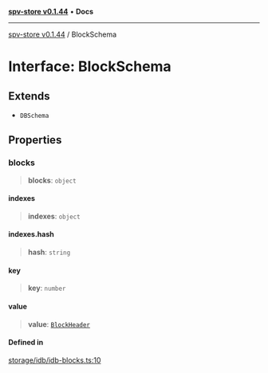 [**spv-store v0.1.44**](../README.md) • **Docs**

***

[spv-store v0.1.44](../globals.md) / BlockSchema

# Interface: BlockSchema

## Extends

- `DBSchema`

## Properties

### blocks

> **blocks**: `object`

#### indexes

> **indexes**: `object`

#### indexes.hash

> **hash**: `string`

#### key

> **key**: `number`

#### value

> **value**: [`BlockHeader`](BlockHeader.md)

#### Defined in

[storage/idb/idb-blocks.ts:10](https://github.com/bitcoin-sv/spv-store/blob/e3a78734f6050d5b58a2dfc50b2ef9975d4564de/src/storage/idb/idb-blocks.ts#L10)
